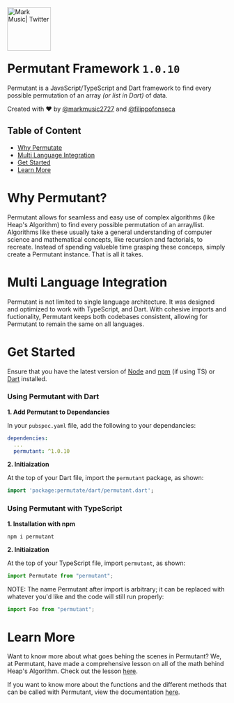 <img align="left" alt="Mark Music| Twitter" width="100px" src="https://i.ibb.co/tMhqBMs/permutate.png" /> 

<br>
<br>
<br>
<br>
<br>

# Permutant Framework `1.0.10`

Permutant is a JavaScript/TypeScript and Dart framework to find every possible permutation of an array _(or list in Dart)_ of data.

Created with ❤️ by [@markmusic2727](https://twitter.com/MarkMusic2727) and [@filippofonseca](https://twitter.com/FilippoFonseca) 

## Table of Content
  - [Why Permutate](#why-permutate)
  - [Multi Language Integration](#multi-language-integration)
  - [Get Started](#get-started)
  - [Learn More](#learn-more)

# Why Permutant?

Permutant allows for seamless and easy use of complex algorithms (like Heap's Algorithm) to find every possible permutation of an array/list. Algorithms like these usually take a general understanding of computer science and mathematical concepts, like recursion and factorials, to recreate. Instead of spending valueble time grasping these conceps, simply create a Permutant instance. That is all it takes.


# Multi Language Integration

Permutant is not limited to single language architecture. It was designed and optimized to work with TypeScript, and Dart. With cohesive imports and fuctionality, Permutant keeps both codebases consistent, allowing for Permutant to remain the same on all languages. 

# Get Started

Ensure that you have the latest version of [Node](https://nodejs.org/en/) and [npm](https://www.npmjs.com/) (if using TS) or [Dart](https://dart.dev/) installed.

### Using Permutant with Dart

__1. Add Permutant to Dependancies__

In your `pubspec.yaml` file, add the following to your dependancies:

```yaml
dependencies:
  ...
  permutant: ^1.0.10
```

__2. Initiaization__

At the top of your Dart file, import the `permutant` package, as shown:

```dart
import 'package:permutate/dart/permutant.dart';
```

### Using Permutant with TypeScript

__1. Installation with npm__

```
npm i permutant
```

__2. Initiaization__

At the top of your TypeScript file, import `permutant`, as shown:

```ts
import Permutate from "permutant";
```

NOTE: The name Permutant after import is arbitrary; it can be replaced with whatever you'd like and the code will still run properly:

```ts
import Foo from "permutant";
```

# Learn More

Want to know more about what goes behing the scenes in Permutant? We, at Permutant, have made a comprehensive lesson on all of the math behind Heap's Algorithm. Check out the lesson [here](https://github.com/markmusic2727/permutate/blob/master/extras/lesson.md).

If you want to know more about the functions and the different methods that can be called with Permutant, view the documentation [here](https://github.com/markmusic2727/permutate/blob/master/extras/documentation.md).
